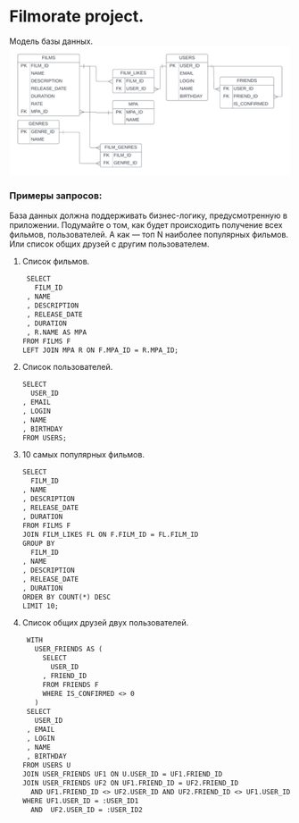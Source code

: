 # Filmorate project.

Модель базы данных.
![Схема БД](Model%20database.png)

### Примеры запросов:

База данных должна поддерживать бизнес-логику, 
предусмотренную в приложении. Подумайте о том, 
как будет происходить получение всех фильмов, 
пользователей. 
А как — топ N наиболее популярных фильмов. 
Или список общих друзей с другим пользователем.

1. Список фильмов.

        SELECT 
          FILM_ID
        , NAME
        , DESCRIPTION
        , RELEASE_DATE
        , DURATION
        , R.NAME AS MPA
       FROM FILMS F
       LEFT JOIN MPA R ON F.MPA_ID = R.MPA_ID;

2. Список пользователей.  

       SELECT
         USER_ID
       , EMAIL
       , LOGIN
       , NAME
       , BIRTHDAY
       FROM USERS;
3. 10 самых популярных фильмов.  

       SELECT
         FILM_ID
       , NAME
       , DESCRIPTION
       , RELEASE_DATE
       , DURATION
       FROM FILMS F
       JOIN FILM_LIKES FL ON F.FILM_ID = FL.FILM_ID
       GROUP BY    
         FILM_ID
       , NAME
       , DESCRIPTION
       , RELEASE_DATE
       , DURATION
       ORDER BY COUNT(*) DESC
       LIMIT 10;

4. Список общих друзей двух пользователей.  

        WITH
          USER_FRIENDS AS (
            SELECT 
              USER_ID
            , FRIEND_ID
            FROM FRIENDS F
            WHERE IS_CONFIRMED <> 0
          )
        SELECT
          USER_ID
        , EMAIL
        , LOGIN
        , NAME
        , BIRTHDAY
       FROM USERS U
       JOIN USER_FRIENDS UF1 ON U.USER_ID = UF1.FRIEND_ID
       JOIN USER_FRIENDS UF2 ON UF1.FRIEND_ID = UF2.FRIEND_ID 
         AND UF1.FRIEND_ID <> UF2.USER_ID AND UF2.FRIEND_ID <> UF1.USER_ID
       WHERE UF1.USER_ID = :USER_ID1
         AND  UF2.USER_ID = :USER_ID2